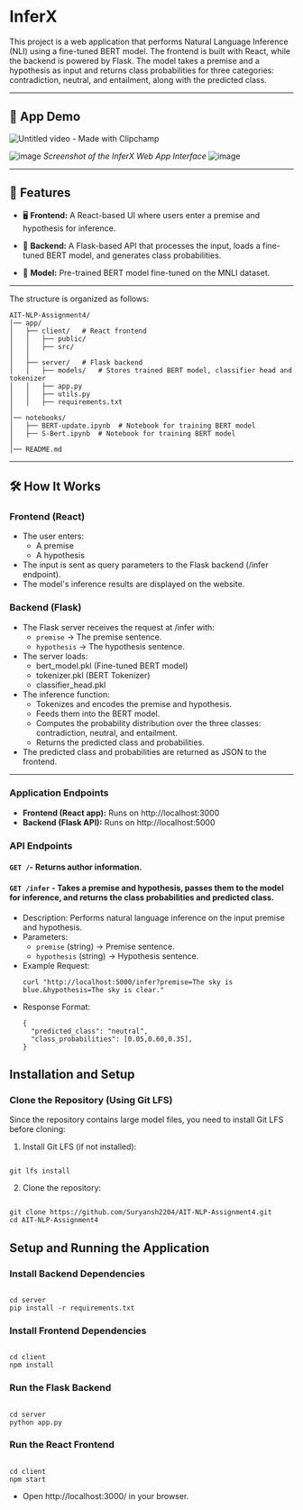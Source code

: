 # InferX

This project is a web application that performs Natural Language Inference (NLI) using a fine-tuned BERT model. The frontend is built with React, while the backend is powered by Flask. The model takes a premise and a hypothesis as input and returns class probabilities for three categories: contradiction, neutral, and entailment, along with the predicted class.

<hr>

## 🎥 **App Demo**

![Untitled video - Made with Clipchamp](https://github.com/user-attachments/assets/08a4f8d9-041f-4f0b-bf86-d74fe5927d63)


![image](https://github.com/user-attachments/assets/f11c143a-5db3-434b-9545-441d3e401b35)
_Screenshot of the InferX Web App Interface_
![image](https://github.com/user-attachments/assets/a8db9d3f-8e4a-49cb-b680-f06818b292b3)

<hr>

## 🚀 **Features**

- 🖥️ **Frontend:** A React-based UI where users enter a premise and hypothesis for inference.<br>

- 🧠 **Backend:** A Flask-based API that processes the input, loads a fine-tuned BERT model, and generates class probabilities.<br>

- 📖 **Model:** Pre-trained BERT model fine-tuned on the MNLI dataset.<br>

<hr>

The structure is organized as follows:

```
AIT-NLP-Assignment4/
│── app/
│   ├── client/   # React frontend
│   │   ├── public/
│   │   ├── src/
│   │
│   ├── server/   # Flask backend
│   │   ├── models/   # Stores trained BERT model, classifier head and tokenizer
│   │   ├── app.py
│   │   ├── utils.py
│   │   ├── requirements.txt
│
│── notebooks/
│   ├── BERT-update.ipynb  # Notebook for training BERT model
│   ├── S-Bert.ipynb  # Notebook for training BERT model
│
│── README.md
```

<hr>

## 🛠️ How It Works

### Frontend (React)

- The user enters:
  - A premise
  - A hypothesis
- The input is sent as query parameters to the Flask backend (/infer endpoint).
- The model's inference results are displayed on the website.

### Backend (Flask)

- The Flask server receives the request at /infer with:
  - `premise` → The premise sentence.
  - `hypothesis` → The hypothesis sentence.
- The server loads:
  - bert_model.pkl (Fine-tuned BERT model)
  - tokenizer.pkl (BERT Tokenizer)
  - classifier_head.pkl
- The inference function:
  - Tokenizes and encodes the premise and hypothesis.
  - Feeds them into the BERT model.
  - Computes the probability distribution over the three classes: contradiction, neutral, and entailment.
  - Returns the predicted class and probabilities.
- The predicted class and probabilities are returned as JSON to the frontend.

<hr>

### Application Endpoints

- **Frontend (React app):** Runs on http://localhost:3000
- **Backend (Flask API):** Runs on http://localhost:5000

### API Endpoints

#### **`GET /`**- Returns author information.

#### **`GET /infer`** - Takes a premise and hypothesis, passes them to the model for inference, and returns the class probabilities and predicted class.

- Description: Performs natural language inference on the input premise and hypothesis.
- Parameters:
  - `premise` (string) → Premise sentence.
  - `hypothesis` (string) → Hypothesis sentence.
- Example Request:
  ```
  curl "http://localhost:5000/infer?premise=The sky is blue.&hypothesis=The sky is clear."
  ```
- Response Format:
  ```
  {
    "predicted_class": "neutral",
    "class_probabilities": [0.05,0.60,0.35],
  }
  ```

## Installation and Setup

### Clone the Repository (Using Git LFS)

Since the repository contains large model files, you need to install Git LFS before cloning:

1. Install Git LFS (if not installed):

```

git lfs install

```

2. Clone the repository:

```

git clone https://github.com/Suryansh2204/AIT-NLP-Assignment4.git
cd AIT-NLP-Assignment4

```

## Setup and Running the Application

### Install Backend Dependencies

```

cd server
pip install -r requirements.txt

```

### Install Frontend Dependencies

```

cd client
npm install

```

### Run the Flask Backend

```

cd server
python app.py

```

### Run the React Frontend

```

cd client
npm start

```

- Open http://localhost:3000/ in your browser.
